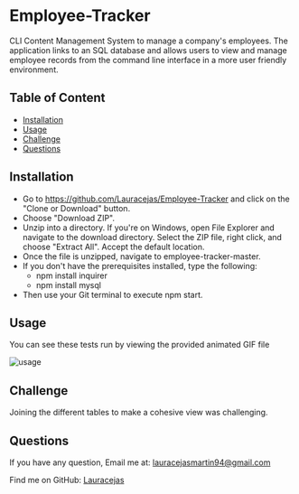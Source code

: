 # Employee-Tracker
CLI Content Management System to manage a company's employees. The application links to an SQL database and allows users to view and manage employee records from the command line interface in a more user friendly environment.

## Table of Content
  - [Installation](#installation)
  - [Usage](#usage)
  - [Challenge](#Challenge)
  - [Questions](#questions)
 

## Installation
- Go to https://github.com/Lauracejas/Employee-Tracker and click on the "Clone or Download" button. 
- Choose "Download ZIP". 
- Unzip into a directory. If you're on Windows, open File Explorer and navigate to the download directory. Select the ZIP file, right click, and choose "Extract All". Accept the default location.
- Once the file is unzipped, navigate to employee-tracker-master.
- If you don't have the prerequisites installed, type the following:
   * npm install inquirer
   * npm install mysql
- Then use your Git terminal to execute npm start.

## Usage
You can see these tests run by viewing the provided animated GIF file

![usage](./employee-tacker.gif)



## Challenge

Joining the different tables to make a cohesive view was challenging.


## Questions

  If you have any question, Email me at: lauracejasmartin94@gmail.com 
  
  Find me on GitHub: [Lauracejas](https://github.com/Lauracejas)  